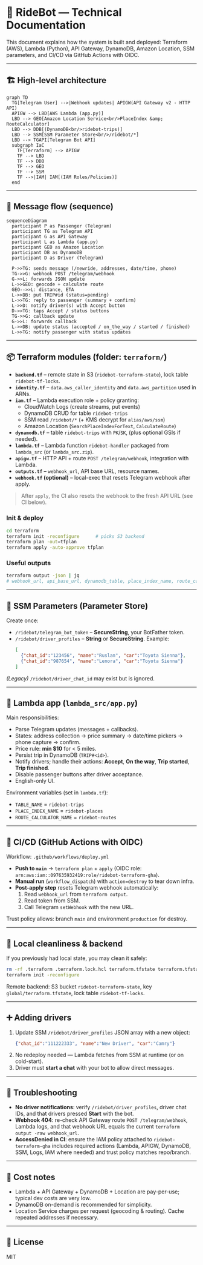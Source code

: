 # 📘 RideBot — Technical Documentation

This document explains how the system is built and deployed: Terraform (AWS), Lambda (Python), API Gateway, DynamoDB, Amazon Location, SSM parameters, and CI/CD via GitHub Actions with OIDC.

---

## 🏗️ High-level architecture

```mermaid
graph TD
  TG[Telegram User] -->|Webhook updates| APIGW(API Gateway v2 - HTTP API)
  APIGW --> LBD[AWS Lambda (app.py)]
  LBD --> GEO[Amazon Location Service<br/>PlaceIndex &amp; RouteCalculator]
  LBD --> DDB[(DynamoDB<br/>ridebot-trips)]
  LBD --> SSM[SSM Parameter Store<br/>/ridebot/*]
  LBD --> TGAPI[Telegram Bot API]
  subgraph IaC
    TF[Terraform] --> APIGW
    TF --> LBD
    TF --> DDB
    TF --> GEO
    TF --> SSM
    TF -->|IAM| IAM[(IAM Roles/Policies)]
  end
```

---

## 🔁 Message flow (sequence)

```mermaid
sequenceDiagram
  participant P as Passenger (Telegram)
  participant TG as Telegram API
  participant G as API Gateway
  participant L as Lambda (app.py)
  participant GEO as Amazon Location
  participant DB as DynamoDB
  participant D as Driver (Telegram)

  P->>TG: sends message (/newride, addresses, date/time, phone)
  TG->>G: webhook POST /telegram/webhook
  G->>L: forwards JSON update
  L->>GEO: geocode + calculate route
  GEO-->>L: distance, ETA
  L->>DB: put TRIP#id (status=pending)
  L->>TG: reply to passenger (summary + confirm)
  L->>D: notify driver(s) with Accept button
  D->>TG: taps Accept / status buttons
  TG->>G: callback update
  G->>L: forwards callback
  L->>DB: update status (accepted / on_the_way / started / finished)
  L->>TG: notify passenger with status updates
```

---

## 📦 Terraform modules (folder: `terraform/`)

- **`backend.tf`** – remote state in S3 (`ridebot-terraform-state`), lock table `ridebot-tf-locks`.
- **`identity.tf`** – `data.aws_caller_identity` and `data.aws_partition` used in ARNs.
- **`iam.tf`** – Lambda execution role + policy granting:
  - CloudWatch Logs (create streams, put events)
  - DynamoDB CRUD for table `ridebot-trips`
  - SSM read `/ridebot/*` (+ KMS decrypt for `alias/aws/ssm`)
  - Amazon Location (`SearchPlaceIndexForText`, `CalculateRoute`)
- **`dynamodb.tf`** – table `ridebot-trips` with `PK`/`SK`, (plus optional GSIs if needed).
- **`lambda.tf`** – Lambda function `ridebot-handler` packaged from `lambda_src` (or `lambda_src.zip`).
- **`apigw.tf`** – HTTP API + route `POST /telegram/webhook`, integration with Lambda.
- **`outputs.tf`** – `webhook_url`, API base URL, resource names.
- **`webhook.tf` (optional)** – local-exec that resets Telegram webhook after apply.

> After `apply`, the CI also resets the webhook to the fresh API URL (see CI below).

### Init & deploy

```bash
cd terraform
terraform init -reconfigure      # picks S3 backend
terraform plan -out=tfplan
terraform apply -auto-approve tfplan
```

### Useful outputs

```bash
terraform output -json | jq
# webhook_url, api_base_url, dynamodb_table, place_index_name, route_calculator_name
```

---

## 🔐 SSM Parameters (Parameter Store)

Create once:

- `/ridebot/telegram_bot_token` – **SecureString**, your BotFather token.
- `/ridebot/driver_profiles` – **String** or **SecureString**. Example:
  ```json
  [
    {"chat_id":"123456", "name":"Ruslan", "car":"Toyota Sienna"},
    {"chat_id":"987654", "name":"Lenora", "car":"Toyota Sienna"}
  ]
  ```

*(Legacy)* `/ridebot/driver_chat_id` may exist but is ignored.

---

## 🐍 Lambda app (`lambda_src/app.py`)

Main responsibilities:

- Parse Telegram updates (messages + callbacks).
- States: address collection → price summary → date/time pickers → phone capture → confirm.
- Price rule: **min $10** for < 5 miles.
- Persist trip in DynamoDB (`TRIP#<id>`).
- Notify drivers; handle their actions: **Accept**, **On the way**, **Trip started**, **Trip finished**.
- Disable passenger buttons after driver acceptance.
- English-only UI.

Environment variables (set in `lambda.tf`):
- `TABLE_NAME` = `ridebot-trips`
- `PLACE_INDEX_NAME` = `ridebot-places`
- `ROUTE_CALCULATOR_NAME` = `ridebot-routes`

---

## 🤖 CI/CD (GitHub Actions with OIDC)

Workflow: `.github/workflows/deploy.yml`

- **Push to `main`** → `terraform plan` + `apply` (OIDC role: `arn:aws:iam::097635932419:role/ridebot-terraform-gha`).
- **Manual run** (`workflow_dispatch`) with `action=destroy` to tear down infra.
- **Post-apply step** resets Telegram webhook automatically:
  1. Read `webhook_url` from `terraform output`.
  2. Read token from SSM.
  3. Call Telegram `setWebhook` with the new URL.

Trust policy allows: branch `main` and environment `production` for destroy.

---

## 🧪 Local cleanliness & backend

If you previously had local state, you may clean it safely:

```bash
rm -rf .terraform .terraform.lock.hcl terraform.tfstate terraform.tfstate.backup
terraform init -reconfigure
```

Remote backend: S3 bucket `ridebot-terraform-state`, key `global/terraform.tfstate`, lock table `ridebot-tf-locks`.

---

## ➕ Adding drivers

1. Update SSM `/ridebot/driver_profiles` JSON array with a new object:
   ```json
   {"chat_id":"111222333", "name":"New Driver", "car":"Camry"}
   ```
2. No redeploy needed — Lambda fetches from SSM at runtime (or on cold-start).
3. Driver must **start a chat** with your bot to allow direct messages.

---

## 🧰 Troubleshooting

- **No driver notifications**: verify `/ridebot/driver_profiles`, driver chat IDs, and that drivers pressed **Start** with the bot.
- **Webhook 404**: re-check API Gateway route `POST /telegram/webhook`, Lambda logs, and that webhook URL equals the current `terraform output -raw webhook_url`.
- **AccessDenied in CI**: ensure the IAM policy attached to `ridebot-terraform-gha` includes required actions (Lambda, APIGW, DynamoDB, SSM, Logs, IAM where needed) and trust policy matches repo/branch.

---

## 💸 Cost notes

- Lambda + API Gateway + DynamoDB + Location are pay-per-use; typical dev costs are very low.
- DynamoDB on-demand is recommended for simplicity.
- Location Service charges per request (geocoding & routing). Cache repeated addresses if necessary.

---

## 📄 License

MIT
